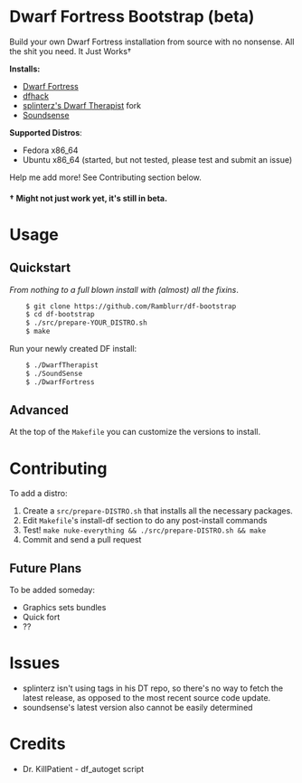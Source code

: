 # Dwarf Fortress Bootstrap (beta)

Build your own Dwarf Fortress installation from source with no nonsense. All the shit you need. It Just Works†

**Installs:**

* [Dwarf Fortress](http://www.bay12games.com/dwarves/)
* [dfhack](https://github.com/peterix/dfhack)
* [splinterz's Dwarf Therapist](https://code.google.com/r/splintermind-attributes/) fork
* [Soundsense](http://df.zweistein.cz/soundsense/)

**Supported Distros**:

* Fedora x86_64
* Ubuntu x86_64 (started, but not tested, please test and submit an issue)

Help me add more! See Contributing section below.

    
#### **†** Might not just work yet, it's still in beta.

# Usage 

## Quickstart

*From nothing to a full blown install with (almost) all the fixins*.

```bash
    $ git clone https://github.com/Ramblurr/df-bootstrap
    $ cd df-bootstrap
    $ ./src/prepare-YOUR_DISTRO.sh
    $ make
```

Run your newly created DF install:
```bash
    $ ./DwarfTherapist
    $ ./SoundSense
    $ ./DwarfFortress
```

## Advanced

At the top of the `Makefile` you can customize the versions to install.

# Contributing

To add a distro:

1. Create a `src/prepare-DISTRO.sh` that installs all the necessary packages.
2. Edit `Makefile`'s install-df section to do any post-install commands
3. Test! `make nuke-everything && ./src/prepare-DISTRO.sh && make`
4. Commit and send a pull request


## Future Plans

To be added someday:

* Graphics sets bundles 
* Quick fort
* ??

# Issues

* splinterz isn't using tags in his DT repo, so there's no way to fetch the latest
release, as opposed to the most recent source code update.
* soundsense's latest version also cannot be easily determined

# Credits

* Dr. KillPatient - df_autoget script

